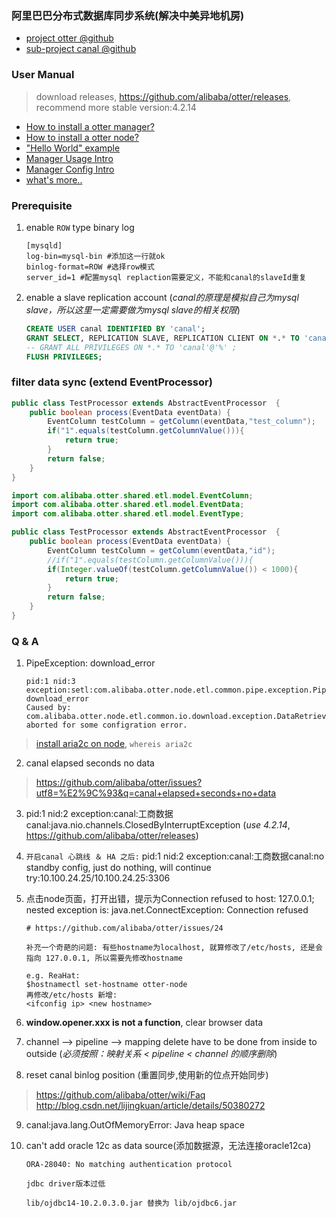 ### 阿里巴巴分布式数据库同步系统(解决中美异地机房)

- [project otter @github](https://github.com/alibaba/otter)
- [sub-project canal @github](https://github.com/alibaba/canal)


### User Manual

> download releases, https://github.com/alibaba/otter/releases, recommend more stable version:4.2.14

- [How to install a otter manager?](https://github.com/alibaba/otter/wiki/Manager_Quickstart)
- [How to install a otter node?](https://github.com/alibaba/otter/wiki/Node_Quickstart)
- ["Hello World" example](https://github.com/alibaba/otter/wiki/QuickStart)
- [Manager Usage Intro](https://github.com/alibaba/otter/wiki/Manager%E4%BD%BF%E7%94%A8%E4%BB%8B%E7%BB%8D)
- [Manager Config Intro](https://github.com/alibaba/otter/wiki/Manager%E9%85%8D%E7%BD%AE%E4%BB%8B%E7%BB%8D)
- [what's more..](https://github.com/alibaba/otter/wiki)


### Prerequisite

1. enable `ROW` type binary log 
	```
	[mysqld]
	log-bin=mysql-bin #添加这一行就ok
	binlog-format=ROW #选择row模式
	server_id=1 #配置mysql replaction需要定义，不能和canal的slaveId重复
	```
2. enable a slave replication account (*canal的原理是模拟自己为mysql slave，所以这里一定需要做为mysql slave的相关权限*)
	``` sql
	CREATE USER canal IDENTIFIED BY 'canal';  
	GRANT SELECT, REPLICATION SLAVE, REPLICATION CLIENT ON *.* TO 'canal'@'%';
	-- GRANT ALL PRIVILEGES ON *.* TO 'canal'@'%' ;
	FLUSH PRIVILEGES;
	```


### filter data sync (extend EventProcessor)

``` java
public class TestProcessor extends AbstractEventProcessor  {
    public boolean process(EventData eventData) {
        EventColumn testColumn = getColumn(eventData,"test_column");
        if("1".equals(testColumn.getColumnValue())){
            return true;
        }
        return false;
    }
}
```

``` java
import com.alibaba.otter.shared.etl.model.EventColumn;
import com.alibaba.otter.shared.etl.model.EventData;
import com.alibaba.otter.shared.etl.model.EventType;

public class TestProcessor extends AbstractEventProcessor  {
    public boolean process(EventData eventData) {
        EventColumn testColumn = getColumn(eventData,"id");
        //if("1".equals(testColumn.getColumnValue())){
        if(Integer.valueOf(testColumn.getColumnValue()) < 1000){
            return true;
        }
        return false;
    }
} 

```

### Q & A

1. PipeException: download_error
	```
	pid:1 nid:3 exception:setl:com.alibaba.otter.node.etl.common.pipe.exception.PipeException: download_error
	Caused by: com.alibaba.otter.node.etl.common.io.download.exception.DataRetrieveException: aborted for some configration error.
	```

> [install aria2c on node](https://github.com/alibaba/otter/issues/78), `whereis aria2c`

2. canal elapsed seconds no data 

> https://github.com/alibaba/otter/issues?utf8=%E2%9C%93&q=canal+elapsed+seconds+no+data

3. pid:1 nid:2 exception:canal:工商数据canal:java.nio.channels.ClosedByInterruptException (*use 4.2.14*, https://github.com/alibaba/otter/releases)

4. `开启canal 心跳线 ＆ HA 之后:` pid:1 nid:2 exception:canal:工商数据canal:no standby config, just do nothing, will continue try:10.100.24.25/10.100.24.25:3306

5. 点击node页面，打开出错，提示为Connection refused to host: 127.0.0.1; nested exception is: java.net.ConnectException: Connection refused
	```
	# https://github.com/alibaba/otter/issues/24
	
	补充一个奇葩的问题: 有些hostname为localhost, 就算修改了/etc/hosts, 还是会指向 127.0.0.1, 所以需要先修改hostname
	
	e.g. ReaHat:
	$hostnamectl set-hostname otter-node
	再修改/etc/hosts 新增:
	<ifconfig ip> <new hostname>
	```
6. **window.opener.xxx is not a function**, clear browser data

7. channel --> pipeline --> mapping delete have to be done from inside to outside (*必须按照：映射关系 < pipeline < channel 的顺序删除*)

8. reset canal binlog position (重置同步,使用新的位点开始同步)
> https://github.com/alibaba/otter/wiki/Faq
http://blog.csdn.net/lijingkuan/article/details/50380272

9. canal:java.lang.OutOfMemoryError: Java heap space

10. can't add oracle 12c as data source(添加数据源，无法连接oracle12ca)
	```
	ORA-28040: No matching authentication protocol

	jdbc driver版本过低
	
	lib/ojdbc14-10.2.0.3.0.jar 替换为 lib/ojdbc6.jar
	```


